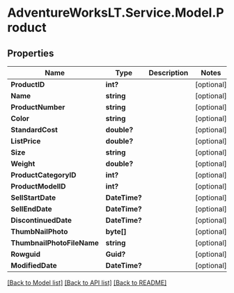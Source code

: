 # AdventureWorksLT.Service.Model.Product
## Properties

Name | Type | Description | Notes
------------ | ------------- | ------------- | -------------
**ProductID** | **int?** |  | [optional] 
**Name** | **string** |  | [optional] 
**ProductNumber** | **string** |  | [optional] 
**Color** | **string** |  | [optional] 
**StandardCost** | **double?** |  | [optional] 
**ListPrice** | **double?** |  | [optional] 
**Size** | **string** |  | [optional] 
**Weight** | **double?** |  | [optional] 
**ProductCategoryID** | **int?** |  | [optional] 
**ProductModelID** | **int?** |  | [optional] 
**SellStartDate** | **DateTime?** |  | [optional] 
**SellEndDate** | **DateTime?** |  | [optional] 
**DiscontinuedDate** | **DateTime?** |  | [optional] 
**ThumbNailPhoto** | **byte[]** |  | [optional] 
**ThumbnailPhotoFileName** | **string** |  | [optional] 
**Rowguid** | **Guid?** |  | [optional] 
**ModifiedDate** | **DateTime?** |  | [optional] 

[[Back to Model list]](../README.md#documentation-for-models) [[Back to API list]](../README.md#documentation-for-api-endpoints) [[Back to README]](../README.md)

